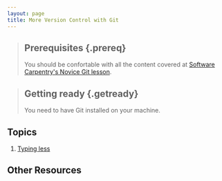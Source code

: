 ```yaml
---
layout: page
title: More Version Control with Git
---
```


<!-- FIXME Add introduction -->

> ## Prerequisites {.prereq}
>
> You should be confortable with all the content covered
> at [Software Carpentry's Novice Git lesson](https://swcarpentry.github.io/git-novice/).

> ## Getting ready {.getready}
>
> You need to have Git installed on your machine.

## Topics

1.  [Typing less](01-alias.html)
<!-- FIXME Write

2.  [Bisect](02-bisect.html)
3.  [Branches](03-branches.html)
4.  [Pull Request](04-pr.html)
5.  [Rebase](05-rebase.html)
-->

## Other Resources

<!-- FIXME Write

*   [Reference](reference.html)
*   [Discussion](discussion.html)
*   [Instructor's Guide](instructors.html)
-->
